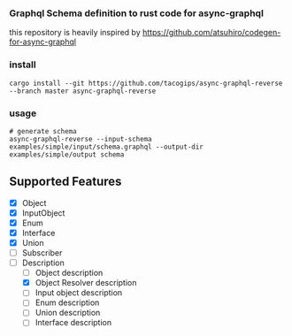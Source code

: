 ### Graphql Schema definition to rust code for async-graphql

this repository is heavily inspired by https://github.com/atsuhiro/codegen-for-async-graphql

### install
```
cargo install --git https://github.com/tacogips/async-graphql-reverse --branch master async-graphql-reverse
```

### usage
```
# generate schema
async-graphql-reverse --input-schema examples/simple/input/schema.graphql --output-dir examples/simple/output schema
```



## Supported Features
- [x] Object
- [x] InputObject
- [x] Enum
- [x] Interface
- [x] Union
- [ ] Subscriber
- [ ] Description
	- [ ] Object description
	- [x] Object Resolver description
	- [ ] Input object description
	- [ ] Enum description
	- [ ] Union description
	- [ ] Interface description
